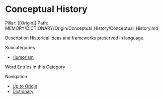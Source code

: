 # Conceptual History
Pillar: [[Origin]]
Path: MEMORY/DICTIONARY/Origin/Conceptual_History/Conceptual_History.md

Description
Historical ideas and frameworks preserved in language.

Subcategories
- [Humorism](./Humorism/Humorism.md)

Word Entries in this Category

Navigation
- [Up to Origin](../Origin.md)
- [Dictionary](../../dictionary.md)
